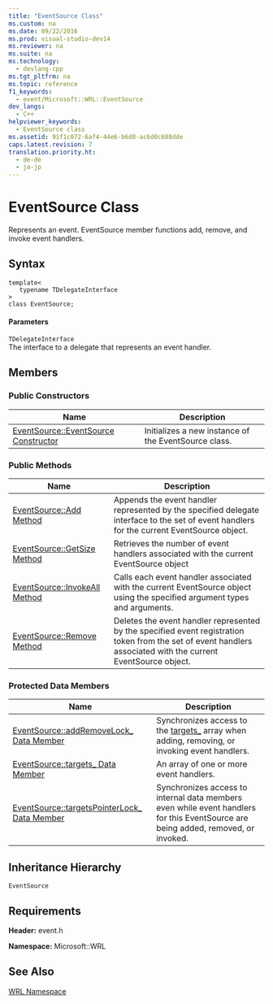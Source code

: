```yaml
---
title: "EventSource Class"
ms.custom: na
ms.date: 09/22/2016
ms.prod: visual-studio-dev14
ms.reviewer: na
ms.suite: na
ms.technology: 
  - devlang-cpp
ms.tgt_pltfrm: na
ms.topic: reference
f1_keywords: 
  - event/Microsoft::WRL::EventSource
dev_langs: 
  - C++
helpviewer_keywords: 
  - EventSource class
ms.assetid: 91f1c072-6af4-44e6-b6d8-ac6d0c688dde
caps.latest.revision: 7
translation.priority.ht: 
  - de-de
  - ja-jp
---
```

# EventSource Class
Represents an event. EventSource member functions add, remove, and invoke event handlers.  
  
## Syntax  
  
```  
template<  
   typename TDelegateInterface  
>  
class EventSource;  
```  
  
#### Parameters  
 `TDelegateInterface`  
 The interface to a delegate that represents an event handler.  
  
## Members  
  
### Public Constructors  
  
|Name|Description|  
|----------|-----------------|  
|[EventSource::EventSource Constructor](../vs140/eventsource--eventsource-constructor.md)|Initializes a new instance of the EventSource class.|  
  
### Public Methods  
  
|Name|Description|  
|----------|-----------------|  
|[EventSource::Add Method](../vs140/eventsource--add-method.md)|Appends the event handler represented by the specified delegate interface to the set of event handlers for the current EventSource object.|  
|[EventSource::GetSize Method](../vs140/eventsource--getsize-method.md)|Retrieves the number of event handlers associated with the current EventSource object|  
|[EventSource::InvokeAll Method](../vs140/eventsource--invokeall-method.md)|Calls each event handler associated with the current EventSource object using the specified argument types and arguments.|  
|[EventSource::Remove Method](../vs140/eventsource--remove-method.md)|Deletes the event handler represented by the specified event registration token from the set of event handlers associated with the current EventSource object.|  
  
### Protected Data Members  
  
|Name|Description|  
|----------|-----------------|  
|[EventSource::addRemoveLock_ Data Member](../vs140/eventsource--addremovelock_-data-member.md)|Synchronizes access to the [targets_](../vs140/eventsource--targets_-data-member.md) array when adding, removing, or invoking event handlers.|  
|[EventSource::targets_ Data Member](../vs140/eventsource--targets_-data-member.md)|An array of one or more event handlers.|  
|[EventSource::targetsPointerLock_ Data Member](../vs140/eventsource--targetspointerlock_-data-member.md)|Synchronizes access to internal data members even while event handlers for this EventSource are being added, removed, or invoked.|  
  
## Inheritance Hierarchy  
 `EventSource`  
  
## Requirements  
 **Header:** event.h  
  
 **Namespace:** Microsoft::WRL  
  
## See Also  
 [WRL Namespace](../vs140/microsoft--wrl-namespace.md)